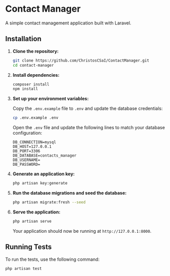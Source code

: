# Contact Manager

A simple contact management application built with Laravel.

## Installation

1. **Clone the repository:**

    ```bash
    git clone https://github.com/ChristosCSaI/ContactManager.git
    cd contact-manager
    ```

2. **Install dependencies:**

    ```bash
    composer install
    npm install
    ```

3. **Set up your environment variables:**

    Copy the `.env.example` file to `.env` and update the database credentials:

    ```bash
    cp .env.example .env
    ```

    Open the `.env` file and update the following lines to match your database configuration:

    ```env
    DB_CONNECTION=mysql
    DB_HOST=127.0.0.1
    DB_PORT=3306
    DB_DATABASE=contacts_manager
    DB_USERNAME=
    DB_PASSWORD=
    ```

4. **Generate an application key:**

    ```bash
    php artisan key:generate
    ```

5. **Run the database migrations and seed the database:**

    ```bash
    php artisan migrate:fresh --seed
    ```

6. **Serve the application:**

    ```bash
    php artisan serve
    ```

    Your application should now be running at `http://127.0.0.1:8000`.

## Running Tests

To run the tests, use the following command:

```bash
php artisan test
